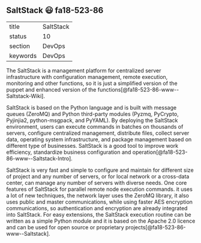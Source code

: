## SaltStack :smiley: fa18-523-86


|          |               |
| -------- | ------------- |
| title    | SaltStack     | 
| status   | 10            |
| section  | DevOps        |
| keywords | DevOps        |


The SaltStack is a management platform for centralized server infrastructure with configuration management, remote execution, monitoring and other functions, so it is just a simplified version of the puppet and enhanced version of the functions[@fa18-523-86-www--Saltstack-Wiki].

SaltStack is based on the Python language and is built with message queues (ZeroMQ) and Python third-party modules (Pyzmq, PyCrypto, Pyjinjia2, python-msgpack, and PyYAML). By deploying the SaltStack environment, users can execute commands in batches on thousands of servers, configure centralized management, distribute files, collect server data, operating system infrastructure, and package management based on different type of businesses. SaltStack is a good tool to improve work efficiency, standardize business configuration and operation[@fa18-523-86-www--Saltstack-Intro].

SaltStack is very fast and simple to configure and maintain for different size of project and any number of servers, or for local network or a cross-data center, can manage any number of servers with diverse needs. One core features of SaltStack for parallel remote node execution commands. it uses a lot of new techniques, the network layer uses the ZeroMQ library, it also uses public and master communications, while using faster AES encryption communications, so authentication and encryption are already integrated into SaltStack. For easy extensions, the SaltStack execution routine can be written as a simple Python module and it is based on the Apache 2.0 licence and can be used for open source or proprietary projects[@fa18-523-86-www--Saltstack].
